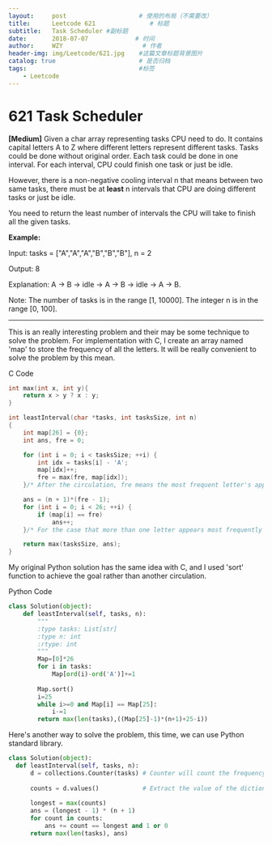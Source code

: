 ```yaml
---
layout:     post                    # 使用的布局（不需要改）
title:      Leetcode 621               # 标题 
subtitle:   Task Scheduler #副标题
date:       2018-07-07             # 时间
author:     WZY                      # 作者
header-img: img/Leetcode/621.jpg    #这篇文章标题背景图片
catalog: true                       # 是否归档
tags:                               #标签
    - Leetcode
---
```

# 621 Task Scheduler
**[Medium]**
Given a char array representing tasks CPU need to do. It contains capital letters A to Z where different letters represent different tasks. Tasks could be done without original order. Each task could be done in one interval. For each interval, CPU could finish one task or just be idle.

However, there is a non-negative cooling interval n that means between two same tasks, there must be at **least** n intervals that CPU are doing different tasks or just be idle.

You need to return the least number of intervals the CPU will take to finish all the given tasks.


**Example:**

Input: tasks = ["A","A","A","B","B","B"], n = 2

Output: 8

Explanation: A -> B -> idle -> A -> B -> idle -> A -> B.
 

Note:
The number of tasks is in the range [1, 10000].
The integer n is in the range [0, 100].

***

This is an really interesting problem and their may be some technique to solve the problem.
For implementation with C, I create an array named 'map' to store the frequency of all the letters.
It will be really convenient to solve the problem by this mean.

C Code
```c
int max(int x, int y){
    return x > y ? x : y; 
}

int leastInterval(char *tasks, int tasksSize, int n)
{
    int map[26] = {0};
    int ans, fre = 0;

    for (int i = 0; i < tasksSize; ++i) {
        int idx = tasks[i] - 'A';
        map[idx]++;
        fre = max(fre, map[idx]);   
    }/* After the circulation, fre means the most frequent letter's appearence time.*/

    ans = (n + 1)*(fre - 1);
    for (int i = 0; i < 26; ++i) {
        if (map[i] == fre)
            ans++;
    }/* For the case that more than one letter appears most frequently */

    return max(tasksSize, ans);
}
```

My original Python solution has the same idea with C, and I used 'sort' function to achieve the goal rather than another circulation.

Python Code
```python
class Solution(object):
    def leastInterval(self, tasks, n):
        """
        :type tasks: List[str]
        :type n: int
        :rtype: int
        """
        Map=[0]*26
        for i in tasks:
            Map[ord(i)-ord('A')]+=1
    
        Map.sort()
        i=25
        while i>=0 and Map[i] == Map[25]:
            i-=1
        return max(len(tasks),((Map[25]-1)*(n+1)+25-i))   
```

Here's another way to solve the problem, this time, we can use Python standard library.

```python
class Solution(object):
  def leastInterval(self, tasks, n):
      d = collections.Counter(tasks) # Counter will count the frequency of all of the letters
      
      counts = d.values()            # Extract the value of the dictionary
      
      longest = max(counts)
      ans = (longest - 1) * (n + 1)
      for count in counts:
          ans += count == longest and 1 or 0
      return max(len(tasks), ans)
```
